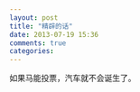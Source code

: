```yaml
---
layout: post
title: "精辟的话"
date: 2013-07-19 15:36
comments: true
categories: 
---
```


<!--more-->

如果马能投票，汽车就不会诞生了。

